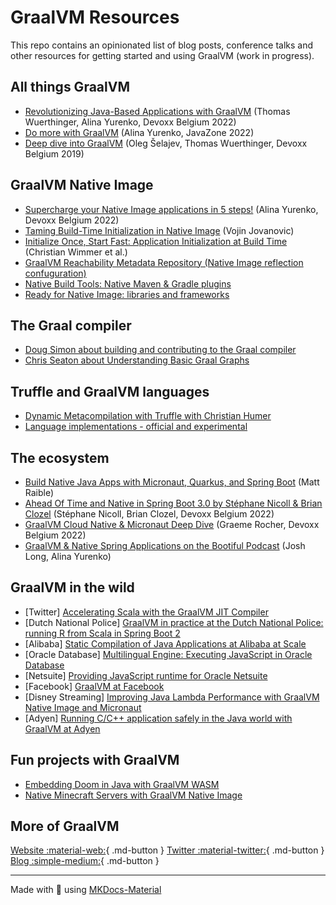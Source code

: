 # GraalVM Resources

This repo contains an opinionated list of blog posts, conference talks and other resources for getting started and using GraalVM (work in progress).

## All things GraalVM

- [Revolutionizing Java-Based Applications with GraalVM](https://www.youtube.com/watch?v=mhmqomex1zk) (Thomas Wuerthinger, Alina Yurenko, Devoxx Belgium 2022)
- [Do more with GraalVM](https://2022.javazone.no/#/program/624a7e82-bcfe-4d02-b7a6-59ba56107e52) (Alina Yurenko, JavaZone 2022)
- [Deep dive into GraalVM](https://www.youtube.com/watch?v=ANN9rxYo5Hg) (Oleg Šelajev, Thomas Wuerthinger, Devoxx Belgium 2019)

## GraalVM Native Image

- [Supercharge your Native Image applications in 5 steps!](https://www.youtube.com/watch?v=gPA-yE6q_PQ) (Alina Yurenko, Devoxx Belgium 2022)
- [Taming Build-Time Initialization in Native Image](https://github.com/graalvm/taming-build-time-initialization) (Vojin Jovanovic)
- [Initialize Once, Start Fast: Application Initialization at Build Time](http://www.christianwimmer.at/Publications/Wimmer19a/Wimmer19a.pdf) (Christian Wimmer et al.)
- [GraalVM Reachability Metadata Repository (Native Image reflection confuguration)](https://github.com/oracle/graalvm-reachability-metadata)
- [Native Build Tools: Native Maven & Gradle plugins](https://github.com/graalvm/native-build-tools)
- [Ready for Native Image: libraries and frameworks](https://www.graalvm.org/native-image/libraries-and-frameworks/)

## The Graal compiler

- [Doug Simon about building and contributing to the Graal compiler](https://www.youtube.com/watch?v=3Gh0cz3vjG8)
- [Chris Seaton about Understanding Basic Graal Graphs](https://chrisseaton.com/truffleruby/basic-graal-graphs/)

## Truffle and GraalVM languages

- [Dynamic Metacompilation with Truffle with Christian Humer](https://www.youtube.com/watch?v=pksRrON5XfU)
- [Language implementations - official and experimental](https://github.com/oracle/graal/blob/master/truffle/docs/Languages.md)

## The ecosystem

- [Build Native Java Apps with Micronaut, Quarkus, and Spring Boot](https://www.youtube.com/watch?v=sTebxMbPTCQ) (Matt Raible)
- [Ahead Of Time and Native in Spring Boot 3.0 by Stéphane Nicoll & Brian Clozel](https://www.youtube.com/watch?v=TS4DpYSmfXk) (Stéphane Nicoll, Brian Clozel, Devoxx Belgium 2022)
- [GraalVM Cloud Native & Micronaut Deep Dive](https://www.youtube.com/watch?v=3t-gwFuOtnM) (Graeme Rocher, Devoxx Belgium 2022)
- [GraalVM & Native Spring Applications on the Bootiful Podcast](https://spring.io/blog/2023/01/26/a-bootiful-podcast-graalvm-advocate-alina-yurenko-on-a-bootiful-podcast) (Josh Long, Alina Yurenko)

## GraalVM in the wild

- [Twitter] [Accelerating Scala with the GraalVM JIT Compiler](https://www.youtube.com/watch?v=G-vlQaPMAx)
- [Dutch National Police] [GraalVM in practice at the Dutch National Police: running R from Scala in Spring Boot 2](https://vimeo.com/360837119)
- [Alibaba] [Static Compilation of Java Applications at Alibaba at Scale](https://medium.com/graalvm/static-compilation-of-java-applications-at-alibaba-at-scale-2944163c92e)
- [Oracle Database] [Multilingual Engine: Executing JavaScript in Oracle Database](https://medium.com/graalvm/mle-executing-javascript-in-oracle-database-c545feb1a010)
- [Netsuite] [Providing JavaScript runtime for Oracle Netsuite](https://www.netsuite.com/portal/resource/articles/erp/graal-runtime-technology-improves-netsuite-platform-developer-productivity.shtml)
- [Facebook] [GraalVM at Facebook](https://medium.com/graalvm/graalvm-at-facebook-af09338ac519)
- [Disney Streaming] [Improving Java Lambda Performance with GraalVM Native Image and Micronaut](https://aws.amazon.com/blogs/opensource/improving-developer-productivity-at-disney-with-serverless-and-open-source/)
- [Adyen] [Running C/C++ application safely in the Java world with GraalVM at Adyen](https://www.adyen.com/blog/graalvm-running-c-applications--in-the-cloud)


## Fun projects with GraalVM

- [Embedding Doom in Java with GraalVM WASM](https://github.com/stepstone-tech/doom-graalvm)
- [Native Minecraft Servers with GraalVM Native Image](https://medium.com/graalvm/native-minecraft-servers-with-graalvm-native-image-1a3f6a92eb48)

## More of GraalVM

[Website :material-web:](https://github.com/squidfunk/mkdocs-material){ .md-button } 
[Twitter :material-twitter:](https://twitter.com/GraalVM){ .md-button } 
[Blog :simple-medium:](https://medium.com/graalvm){ .md-button }



***


Made with 💜 using [MKDocs-Material](https://github.com/squidfunk/mkdocs-material)


